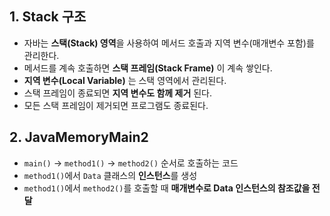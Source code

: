 ## 1. Stack 구조
- 자바는 **스택(Stack) 영역**을 사용하여 메서드 호출과 지역 변수(매개변수 포함)를 관리한다.
- 메서드를 계속 호출하면 **스택 프레임(Stack Frame)** 이 계속 쌓인다.
- **지역 변수(Local Variable)** 는 스택 영역에서 관리된다.
- 스택 프레임이 종료되면 **지역 변수도 함께 제거** 된다.
- 모든 스택 프레임이 제거되면 프로그램도 종료된다.

## 2. JavaMemoryMain2
- `main()` → `method1()` → `method2()` 순서로 호출하는 코드
- `method1()`에서 `Data` 클래스의 **인스턴스**를 생성
- `method1()`에서 `method2()`를 호출할 때 **매개변수로 Data 인스턴스의 참조값을 전달**